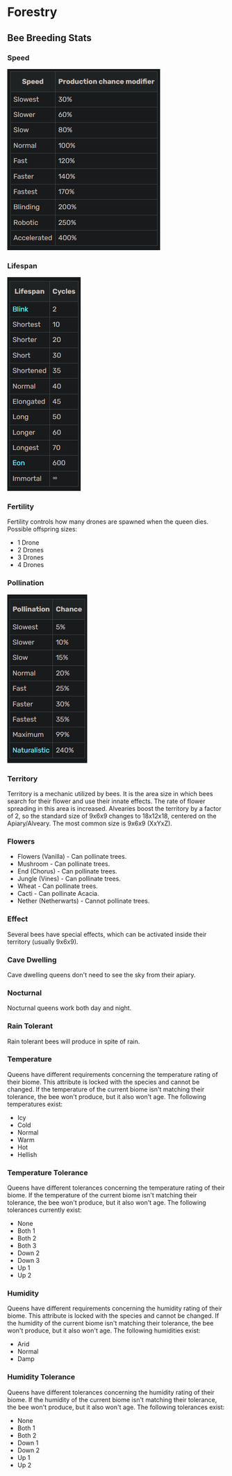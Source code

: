 # Forestry

## Bee Breeding Stats

### Speed

![Bee Working Speed](bee_speed.png)

### Lifespan

![Bee Lifespan](bee_lifespan.png)

### Fertility

Fertility controls how many drones are spawned when the queen dies.
Possible offspring sizes:

- 1 Drone
- 2 Drones
- 3 Drones
- 4 Drones

### Pollination

![Bee Pollination](bee_pollination.png)

### Territory

Territory is a mechanic utilized by bees. It is the area size in which bees search for their flower and use their innate effects. The rate of flower spreading in this area is increased. Alvearies boost the territory by a factor of 2, so the standard size of 9x6x9 changes to 18x12x18, centered on the Apiary/Alveary. The most common size is 9x6x9 (XxYxZ).

### Flowers

- Flowers (Vanilla) - Can pollinate trees.
- Mushroom - Can pollinate trees.
- End (Chorus) - Can pollinate trees.
- Jungle (Vines) - Can pollinate trees.
- Wheat - Can pollinate trees.
- Cacti - Can pollinate Acacia.
- Nether (Netherwarts) - Cannot pollinate trees.

### Effect

Several bees have special effects, which can be activated inside their territory (usually 9x6x9).

### Cave Dwelling

Cave dwelling queens don't need to see the sky from their apiary.

### Nocturnal

Nocturnal queens work both day and night.

### Rain Tolerant

Rain tolerant bees will produce in spite of rain.

### Temperature

Queens have different requirements concerning the temperature rating of their biome. This attribute is locked with the species and cannot be changed. If the temperature of the current biome isn't matching their tolerance, the bee won't produce, but it also won't age.
The following temperatures exist:

- Icy
- Cold
- Normal
- Warm
- Hot
- Hellish

### Temperature Tolerance

Queens have different tolerances concerning the temperature rating of their biome. If the temperature of the current biome isn't matching their tolerance, the bee won't produce, but it also won't age.
The following tolerances currently exist:

- None
- Both 1
- Both 2
- Both 3
- Down 2
- Down 3
- Up 1
- Up 2

### Humidity

Queens have different requirements concerning the humidity rating of their biome. This attribute is locked with the species and cannot be changed. If the humidity of the current biome isn't matching their tolerance, the bee won't produce, but it also won't age.
The following humidities exist:

- Arid
- Normal
- Damp

### Humidity Tolerance

Queens have different tolerances concerning the humidity rating of their biome. If the humidity of the current biome isn't matching their tolerance, the bee won't produce, but it also won't age.
The following tolerances exist:

- None
- Both 1
- Both 2
- Down 1
- Down 2
- Up 1
- Up 2
